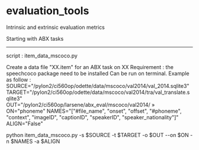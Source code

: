 # evaluation_tools
Intrinsic and extrinsic evaluation metrics

Starting with ABX tasks

_______
script : item_data_mscoco.py

Create a data file "XX.item" for an ABX task on XX
Requirement : the speechcoco package need to be installed
Can be run on terminal.
Example as follow :
SOURCE="/pylon2/ci560op/odette/data/mscoco/val2014/val_2014.sqlite3"
TARGET="/pylon2/ci560op/odette/data/mscoco/val2014/tra/val_translate.sqlite3"     
OUT="/pylon2/ci560op/larsene/abx_eval/mscoco/val2014/ »
ON="phoneme"
NAMES="["#file_name", "onset", "offset", "#phoneme", "context", "imageID", "captionID", "speakerID", "speaker_nationality"]"
ALIGN="False"


python item_data_mscoco.py -s  $SOURCE -t $TARGET -o $OUT --on $ON -n $NAMES -a $ALIGN
